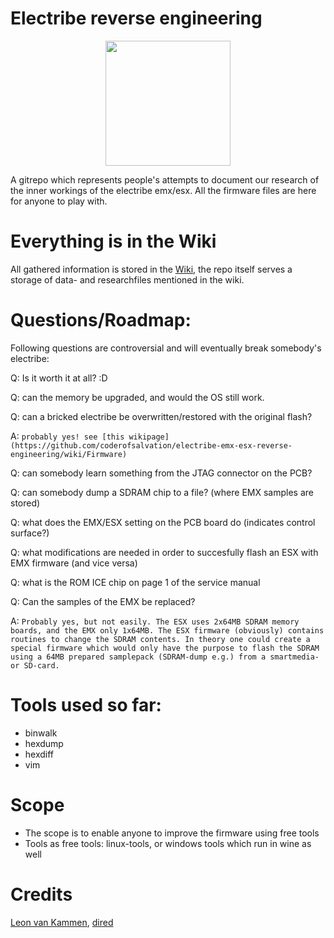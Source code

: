 Electribe reverse engineering
=============================

<center><img src="https://github.com/coderofsalvation/electribe-emx-esx-reverse-engineering/blob/master/doc/tribes.jpg" style="height:200px"></center>

A gitrepo which represents people's attempts to document our research of 
the inner workings of the electribe emx/esx.
All the firmware files are here for anyone to play with.

# Everything is in the Wiki

All gathered information is stored in the [Wiki](https://github.com/coderofsalvation/electribe-emx-esx-reverse-engineering/wiki), the repo itself serves a storage of data- and researchfiles mentioned in the wiki.

# Questions/Roadmap:

Following questions are controversial and will eventually break somebody's electribe:

Q: Is it worth it at all? :D

Q: can the memory be upgraded, and would the OS still work.

Q: can a bricked electribe be overwritten/restored with the original flash?

A: `probably yes! see [this wikipage](https://github.com/coderofsalvation/electribe-emx-esx-reverse-engineering/wiki/Firmware)`

Q: can somebody learn something from the JTAG connector on the PCB?

Q: can somebody dump a SDRAM chip to a file? (where EMX samples are stored)

Q: what does the EMX/ESX setting on the PCB board do (indicates control surface?)

Q: what modifications are needed in order to succesfully flash an ESX with EMX firmware (and vice versa)

Q: what is the ROM ICE chip on page 1 of the service manual

Q: Can the samples of the EMX be replaced?

A: `Probably yes, but not easily. The ESX uses 2x64MB SDRAM memory boards, and the EMX only 1x64MB. The ESX firmware (obviously) contains routines to change the SDRAM contents. In theory one could create a special firmware which would only have the purpose to flash the SDRAM using a 64MB prepared samplepack (SDRAM-dump e.g.) from a smartmedia- or SD-card.`

# Tools used so far: 

* binwalk
* hexdump
* hexdiff 
* vim

# Scope

* The scope is to enable anyone to improve the firmware using free tools
* Tools as free tools: linux-tools, or windows tools which run in wine as well

# Credits

[Leon van Kammen](https://github.com/coderofsalvation), [dired](https://github.com/dired)
